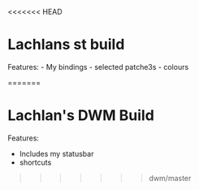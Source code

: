 <<<<<<< HEAD
# Lachlans st build

Features:
    - My bindings 
    - selected patche3s
    - colours
    
=======
# Lachlan's DWM Build



Features:
  - Includes my statusbar
  - shortcuts
  
>>>>>>> dwm/master
